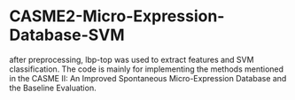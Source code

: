 # CASME2-Micro-Expression-Database-SVM
after preprocessing, lbp-top was used to extract features and SVM classification.
The code is mainly for implementing the methods mentioned in the CASME II: An Improved Spontaneous Micro-Expression Database and the Baseline Evaluation.
